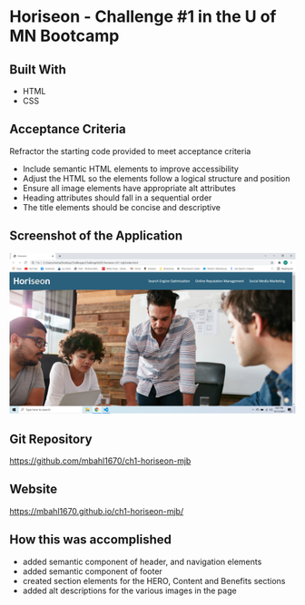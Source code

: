 # Horiseon - Challenge #1 in the U of MN Bootcamp

## Built With
* HTML
* CSS

## Acceptance Criteria
Refractor the starting code provided to meet acceptance criteria
* Include semantic HTML elements to improve accessibility
* Adjust the HTML so the elements follow a logical structure and position
* Ensure all image elements have appropriate alt attributes
* Heading attributes should fall in a sequential order
* The title elements should be concise and descriptive

## Screenshot of the Application
![Screenshot of Horiseon](./assets/images/Screenshot.png)

## Git Repository
https://github.com/mbahl1670/ch1-horiseon-mjb

## Website
https://mbahl1670.github.io/ch1-horiseon-mjb/


## How this was accomplished
* added semantic component of header, and navigation elements
* added semantic component of footer
* created section elements for the HERO, Content and Benefits sections
* added alt descriptions for the various images in the page